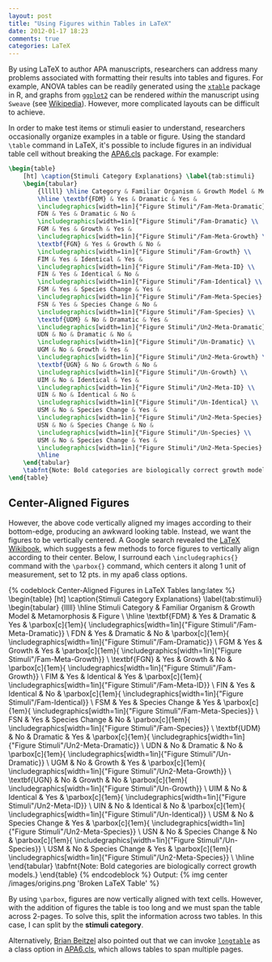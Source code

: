 ```yaml
---
layout: post
title: "Using Figures within Tables in LaTeX"
date: 2012-01-17 18:23
comments: true
categories: LaTeX
---
```

By using LaTeX to author APA manuscripts, researchers can address many problems associated with formatting their results
into tables and figures. For example, ANOVA tables can be readily generated using the
[`xtable`](http://cran.r-project.org/web/packages/xtable/index.html) package in R, and graphs from
[`ggplot2`](http://cran.r-project.org/web/packages/ggplot2/index.html) can be rendered *within* the manuscript using
`Sweave` (see [Wikipedia](https://en.wikipedia.org/wiki/Sweave)). However, more complicated layouts can be difficult to
achieve.

In order to make test items or stimuli easier to understand, researchers occasionally organize examples in a table or
figure. Using the standard `\table` command in LaTeX, it's possible to include figures in an individual table cell
without breaking the [APA6.cls](http://ctan.org/pkg/apa6) package. For example: <!-- more -->

```latex Bottom-Aligned Figures in LaTeX Tables
\begin{table}
	[ht] \caption{Stimuli Category Explanations} \label{tab:stimuli} 
	\begin{tabular}
		{lllll} \hline Category & Familiar Organism & Growth Model & Metamorphosis & Figure \\
		\hline \textbf{FDM} & Yes & Dramatic & Yes & 
		\includegraphics[width=1in]{"Figure Stimuli"/Fam-Meta-Dramatic} \\
		FDN & Yes & Dramatic & No &
		\includegraphics[width=1in]{"Figure Stimuli"/Fam-Dramatic} \\
		FGM & Yes & Growth & Yes & 
		\includegraphics[width=1in]{"Figure Stimuli"/Fam-Meta-Growth} \\
		\textbf{FGN} & Yes & Growth & No & 
		\includegraphics[width=1in]{"Figure Stimuli"/Fam-Growth} \\
		FIM & Yes & Identical & Yes & 
		\includegraphics[width=1in]{"Figure Stimuli"/Fam-Meta-ID} \\
		FIN & Yes & Identical & No & 
		\includegraphics[width=1in]{"Figure Stimuli"/Fam-Identical} \\
		FSM & Yes & Species Change & Yes & 
		\includegraphics[width=1in]{"Figure Stimuli"/Fam-Meta-Species} \\
		FSN & Yes & Species Change & No & 
		\includegraphics[width=1in]{"Figure Stimuli"/Fam-Species} \\
		\textbf{UDM} & No & Dramatic & Yes & 
		\includegraphics[width=1in]{"Figure Stimuli"/Un2-Meta-Dramatic} \\
		UDN & No & Dramatic & No & 
		\includegraphics[width=1in]{"Figure Stimuli"/Un-Dramatic} \\
		UGM & No & Growth & Yes & 
		\includegraphics[width=1in]{"Figure Stimuli"/Un2-Meta-Growth} \\
		\textbf{UGN} & No & Growth & No & 
		\includegraphics[width=1in]{"Figure Stimuli"/Un-Growth} \\
		UIM & No & Identical & Yes & 
		\includegraphics[width=1in]{"Figure Stimuli"/Un2-Meta-ID} \\
		UIN & No & Identical & No & 
		\includegraphics[width=1in]{"Figure Stimuli"/Un-Identical} \\
		USM & No & Species Change & Yes & 
		\includegraphics[width=1in]{"Figure Stimuli"/Un2-Meta-Species} \\
		USN & No & Species Change & No & 
		\includegraphics[width=1in]{"Figure Stimuli"/Un-Species} \\
		USM & No & Species Change & Yes & 
		\includegraphics[width=1in]{"Figure Stimuli"/Un2-Meta-Species} \\
		\hline 
	\end{tabular}
	\tabfnt{Note: Bold categories are biologically correct growth models.} 
\end{table}
```

## Center-Aligned Figures
However, the above code vertically aligned my images according to their bottom-edge, producing an awkward looking table.
Instead, we want the figures to be vertically centered. A Google search revealed the [LaTeX
Wikibook](https://en.wikibooks.org/wiki/LaTeX/Tables#Vertically_centered_images), which suggests a few methods to force
figures to vertically align according to their center. Below, I surround each `\includegraphics{}` command with the
`\parbox{}` command, which centers it along 1 unit of measurement, set to 12 pts. in my apa6 class options.


{% codeblock Center-Aligned Figures in LaTeX Tables lang:latex %}
\begin{table}
	[ht] \caption{Stimuli Category Explanations} \label{tab:stimuli} 
	\begin{tabular}
		{lllll} \hline Stimuli Category & Familiar Organism & Growth Model & Metamorphosis & Figure \\
		\hline \textbf{FDM} & Yes & Dramatic & Yes & \parbox[c]{1em}{
		\includegraphics[width=1in]{"Figure Stimuli"/Fam-Meta-Dramatic}} \\
		FDN & Yes & Dramatic & No & \parbox[c]{1em}{
		\includegraphics[width=1in]{"Figure Stimuli"/Fam-Dramatic}} \\
		FGM & Yes & Growth & Yes & \parbox[c]{1em}{
		\includegraphics[width=1in]{"Figure Stimuli"/Fam-Meta-Growth}} \\
		\textbf{FGN} & Yes & Growth & No & \parbox[c]{1em}{
		\includegraphics[width=1in]{"Figure Stimuli"/Fam-Growth}} \\
		FIM & Yes & Identical & Yes & \parbox[c]{1em}{
		\includegraphics[width=1in]{"Figure Stimuli"/Fam-Meta-ID}} \\
		FIN & Yes & Identical & No & \parbox[c]{1em}{
		\includegraphics[width=1in]{"Figure Stimuli"/Fam-Identical}} \\
		FSM & Yes & Species Change & Yes & \parbox[c]{1em}{
		\includegraphics[width=1in]{"Figure Stimuli"/Fam-Meta-Species}} \\
		FSN & Yes & Species Change & No & \parbox[c]{1em}{
		\includegraphics[width=1in]{"Figure Stimuli"/Fam-Species}} \\
		\textbf{UDM} & No & Dramatic & Yes & \parbox[c]{1em}{
		\includegraphics[width=1in]{"Figure Stimuli"/Un2-Meta-Dramatic}} \\
		UDN & No & Dramatic & No & \parbox[c]{1em}{
		\includegraphics[width=1in]{"Figure Stimuli"/Un-Dramatic}} \\
		UGM & No & Growth & Yes & \parbox[c]{1em}{
		\includegraphics[width=1in]{"Figure Stimuli"/Un2-Meta-Growth}} \\
		\textbf{UGN} & No & Growth & No & \parbox[c]{1em}{
		\includegraphics[width=1in]{"Figure Stimuli"/Un-Growth}} \\
		UIM & No & Identical & Yes & \parbox[c]{1em}{
		\includegraphics[width=1in]{"Figure Stimuli"/Un2-Meta-ID}} \\
		UIN & No & Identical & No & \parbox[c]{1em}{
		\includegraphics[width=1in]{"Figure Stimuli"/Un-Identical}} \\
		USM & No & Species Change & Yes & \parbox[c]{1em}{
		\includegraphics[width=1in]{"Figure Stimuli"/Un2-Meta-Species}} \\
		USN & No & Species Change & No & \parbox[c]{1em}{
		\includegraphics[width=1in]{"Figure Stimuli"/Un-Species}} \\
		USM & No & Species Change & Yes & \parbox[c]{1em}{
		\includegraphics[width=1in]{"Figure Stimuli"/Un2-Meta-Species}} \\
		\hline 
	\end{tabular}
	\tabfnt{Note: Bold categories are biologically correct growth models.} 
\end{table}
{% endcodeblock %}
Output:
{% img center /images/origins.png 'Broken LaTeX Table' %}

By using `\parbox`, figures are now vertically aligned with text cells. However, with the addition of figures the table
is too long and we must span the table across 2-pages. To solve this, split the information across two tables. In this
case, I can split by the **stimuli category**.

Alternatively, [Brian Beitzel](http://www.edpsych.net/brian/) also pointed out that we can invoke
[`longtable`](http://tug.ctan.org/pkg/longtable) as a class option in [APA6.cls](http://ctan.org/pkg/apa6), which allows
tables to span multiple pages.